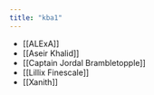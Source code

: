 ```yaml
---
title: "kba1"
---
```


- [[ALExA]]
- [[Aseir Khalid]]
- [[Captain Jordal Brambletopple]]
- [[Lillix Finescale]]
- [[Xanith]]
